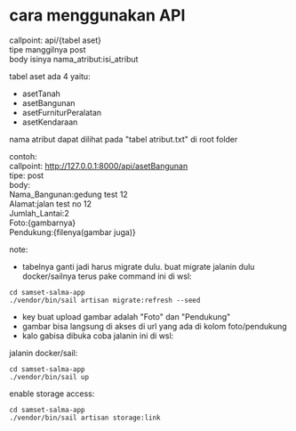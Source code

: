 # cara menggunakan API

callpoint: api/{tabel aset}\
tipe manggilnya post\
body isinya nama_atribut:isi_atribut

tabel aset ada 4 yaitu:
- asetTanah
- asetBangunan
- asetFurniturPeralatan
- asetKendaraan

nama atribut dapat dilihat pada "tabel atribut.txt" di root folder

contoh:\
callpoint: http://127.0.0.1:8000/api/asetBangunan \
tipe: post\
body:\
Nama_Bangunan:gedung test 12\
Alamat:jalan test no 12\
Jumlah_Lantai:2\
Foto:{gambarnya}\
Pendukung:{filenya(gambar juga)}

note:
- tabelnya ganti jadi harus migrate dulu. buat migrate jalanin dulu docker/sailnya terus pake command ini di wsl:
```
cd samset-salma-app
./vendor/bin/sail artisan migrate:refresh --seed
```
- key buat upload gambar adalah "Foto" dan "Pendukung"
- gambar bisa langsung di akses di url yang ada di kolom foto/pendukung
- kalo gabisa dibuka coba jalanin ini di wsl:

jalanin docker/sail:
```
cd samset-salma-app
./vendor/bin/sail up
```
enable storage access:
```
cd samset-salma-app
./vendor/bin/sail artisan storage:link
```